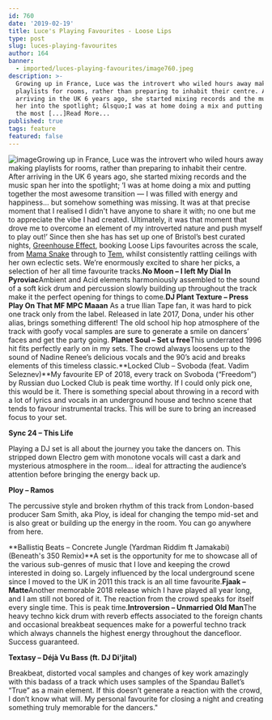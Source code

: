 ```yaml
---
id: 760
date: '2019-02-19'
title: Luce's Playing Favourites - Loose Lips
type: post
slug: luces-playing-favourites
author: 164
banner:
  - imported/luces-playing-favourites/image760.jpeg
description: >-
  Growing up in France, Luce was the introvert who wiled hours away making
  playlists for rooms, rather than preparing to inhabit their centre. After
  arriving in the UK 6 years ago, she started mixing records and the music span
  her into the spotlight; &lsquo;I was at home doing a mix and putting together
  the most [...]Read More...
published: true
tags: feature
featured: false
---
```

![image](../imported/luces-playing-favourites/image760.jpeg)Growing up in France, Luce was the introvert who wiled hours away making playlists for rooms, rather than preparing to inhabit their centre. After arriving in the UK 6 years ago, she started mixing records and the music span her into the spotlight; ‘I was at home doing a mix and putting together the most awesome transition — I was filled with energy and happiness… but somehow something was missing. It was at that precise moment that I realised I didn't have anyone to share it with; no one but me to appreciate the vibe I had created. Ultimately, it was that moment that drove me to overcome an element of my introverted nature and push myself to play out!’ Since then she has has set up one of Bristol’s best curated nights, [Greenhouse Effect](https://www.facebook.com/profile.php?id=409753889390724&ref=br_rs), booking Loose Lips favourites across the scale, from [Mama Snake](https://soundcloud.com/mamasnake) through to [Tem](https://soundcloud.com/temdj), whilst consistently rattling ceilings with her own eclectic sets. We’re enormously excited to share her picks, a selection of her all time favourite tracks.**No Moon – I left My Dial In Pyroviac**Ambient and Acid elements harmoniously assembled to the sound of a soft kick drum and percussion slowly building up throughout the track make it the perfect opening for things to come.****DJ Plant Texture – Press Play On That MF MPC Maaan**** As a true Ilian Tape fan, it was hard to pick one track only from the label. Released in late 2017, Dona, under his other alias, brings something different! The old school hip hop atmosphere of the track with goofy vocal samples are sure to generate a smile on dancers’ faces and get the party going. **Planet Soul – Set u free**This underrated 1996 hit fits perfectly early on in my sets. The crowd always loosens up to the sound of Nadine Renee’s delicious vocals and the 90’s acid and breaks elements of this timeless classic.**Locked Club – Svoboda (feat. Vadim Seleznev)**My favourite EP of 2018, every track on Svoboda (“Freedom”) by Russian duo Locked Club is peak time worthy. If I could only pick one, this would be it. There is something special about throwing in a record with a lot of lyrics and vocals in an underground house and techno scene that tends to favour instrumental tracks. This will be sure to bring an increased focus to your set.

**Sync 24 – This Life**

Playing a DJ set is all about the journey you take the dancers on. This stripped down Electro gem with monotone vocals will cast a dark and mysterious atmosphere in the room… ideal for attracting the audience’s attention before bringing the energy back up.

**Ploy – Ramos**

The percussive style and broken rhythm of this track from London-based producer Sam Smith, aka Ploy, is ideal for changing the tempo mid-set and is also great or building up the energy in the room. You can go anywhere from here.

**Ballistiq Beats – Concrete Jungle (Yardman Riddim ft Jamakabi) (Beneath's 350 Remix)**A set is the opportunity for me to showcase all of the various sub-genres of music that I love and keeping the crowd interested in doing so. Largely influenced by the local underground scene since I moved to the UK in 2011 this track is an all time favourite.**Fjaak – Matte**Another memorable 2018 release which I have played all year long, and I am still not bored of it. The reaction from the crowd speaks for itself every single time. This is peak time.**Introversion – Unmarried Old Man**The heavy techno kick drum with reverb effects associated to the foreign chants and occasional breakbeat sequences make for a powerful techno track which always channels the highest energy throughout the dancefloor. Success guaranteed.

**Textasy – Déjà Vu Bass (ft. DJ Di'jital)**

Breakbeat, distorted vocal samples and changes of key work amazingly with this badass of a track which uses samples of the Spandau Ballet’s “True” as a main element. If this doesn’t generate a reaction with the crowd, I don’t know what will. My personal favourite for closing a night and creating something truly memorable for the dancers."